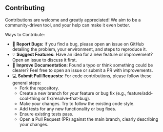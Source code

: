 ## Contributing

Contributions are welcome and greatly appreciated! We aim to be a community-driven tool, and your help can make it even better.

Ways to Contribute:

- 🐛 **Report Bugs:** If you find a bug, please open an issue on GitHub detailing the problem, your environment, and steps to reproduce it.
- 💡 **Suggest Features:** Have an idea for a new feature or improvement? Open an issue to discuss it first.
- 📖 **Improve Documentation:** Found a typo or think something could be clearer? Feel free to open an issue or submit a PR with improvements.
- 💻 **Submit Pull Requests:** For code contributions, please follow these general steps:
    - Fork the repository.
    - Create a new branch for your feature or bug fix (e.g., feature/add-cool-thing or fix/resolve-that-bug).
    - Make your changes. Try to follow the existing code style.
    - Add tests for any new functionality or bug fixes.
    - Ensure existing tests pass.
    - Open a Pull Request (PR) against the main branch, clearly describing your changes.
